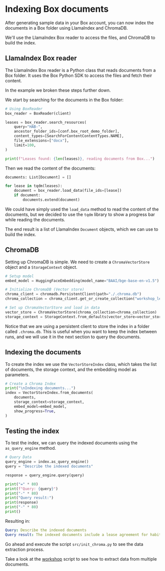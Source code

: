 # Indexing Box documents

After generating sample data in your Box account, you can now index the documents in a Box folder using LlamaIndex and ChromaDB.

We'll use the LlamaIndex Box reader to access the files, and ChromaDB to build the index.

## LlamaIndex Box reader

The LlamaIndex Box reader is a Python class that reads documents from a Box folder. It uses the Box Python SDK to access the files and fetch their content.

In the example we broken these steps further down.

We start by searching for the documents in the Box folder:

```python
# Using BoxReader
box_reader = BoxReader(client)

leases = box_reader.search_resources(
    query="HAB-",
    ancestor_folder_ids=[conf.box_root_demo_folder],
    content_types=[SearchForContentContentTypes.NAME],
    file_extensions=["docx"],
    limit=100,
)

print(f"Leases found: {len(leases)}, reading documents from Box...")
```

Then we read the content of the documents:

```python
documents: List[Document] = []

for lease in tqdm(leases):
    document = box_reader.load_data(file_ids=[lease])
    if document:
        documents.extend(document)
```
We could have simply used the `load_data` method to read the content of the documents, but we decided to use the `tqdm` library to show a progress bar while reading the documents.

The end result is a list of LlamaIndex `Document` objects, which we can use to build the index.

## ChromaDB

Setting up ChromaDB is simple. We need to create a `ChromaVectorStore` object and a `StorageContext` object.

```python
# Setup model
embed_model = HuggingFaceEmbedding(model_name="BAAI/bge-base-en-v1.5")

# Initialize ChromaDB (Vector store)
chroma_client = chromadb.PersistentClient(path="./.chroma.db")
chroma_collection = chroma_client.get_or_create_collection("workshop_leases")

# Set up ChromaVectorStore and load in data
vector_store = ChromaVectorStore(chroma_collection=chroma_collection)
storage_context = StorageContext.from_defaults(vector_store=vector_store)
```
Notice that we are using a persistent client to store the index in a folder called `.chroma.db`. This is useful when you want to keep the index between runs, and we will use it in the next section to query the documents.

## Indexing the documents

To create the index we use the `VectorStoreIndex` class, which takes the list of documents, the storage context, and the embedding model as parameters.

```python
# Create a Chroma Index
print("\nIndexing documents...")
index = VectorStoreIndex.from_documents(
    documents,
    storage_context=storage_context,
    embed_model=embed_model,
    show_progress=True,
)
```

## Testing the index

To test the index, we can query the indexed documents using the `as_query_engine` method.

```python
# Query Data
query_engine = index.as_query_engine()
query = "Describe the indexed documents"

response = query_engine.query(query)

print("=" * 80)
print(f"Query: {query}")
print("-" * 80)
print("Query result:")
print(response)
print("-" * 80)
print()
```

Resulting in:
```yaml
Query: Describe the indexed documents
Query result: The indexed documents include a lease agreement for habitat units on the moon. The agreement outlines details such as payment terms, permitted use of the property, compliance with outer space treaties and laws, responsibilities for maintenance, insurance requirements, termination conditions, governing laws, dispute resolution procedures, and miscellaneous clauses regarding lease transfer and force majeure events.
```

Go ahead and execute the script `src/init_chroma.py` to see the data extraction process.

Take a look at the [workshop](src/init_chroma.py) script to see how to extract data from multiple documents.